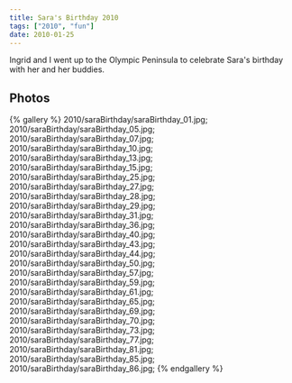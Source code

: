 ```yaml
---
title: Sara's Birthday 2010
tags: ["2010", "fun"]
date: 2010-01-25
---
```

Ingrid and I went up to the Olympic Peninsula to celebrate Sara's birthday with her and her buddies.

## Photos 
{% gallery %} 
2010/saraBirthday/saraBirthday_01.jpg;
2010/saraBirthday/saraBirthday_05.jpg;
2010/saraBirthday/saraBirthday_07.jpg;
2010/saraBirthday/saraBirthday_10.jpg;
2010/saraBirthday/saraBirthday_13.jpg;
2010/saraBirthday/saraBirthday_15.jpg;
2010/saraBirthday/saraBirthday_25.jpg;
2010/saraBirthday/saraBirthday_27.jpg;
2010/saraBirthday/saraBirthday_28.jpg;
2010/saraBirthday/saraBirthday_29.jpg;
2010/saraBirthday/saraBirthday_31.jpg;
2010/saraBirthday/saraBirthday_36.jpg;
2010/saraBirthday/saraBirthday_40.jpg;
2010/saraBirthday/saraBirthday_43.jpg;
2010/saraBirthday/saraBirthday_44.jpg;
2010/saraBirthday/saraBirthday_50.jpg;
2010/saraBirthday/saraBirthday_57.jpg;
2010/saraBirthday/saraBirthday_59.jpg;
2010/saraBirthday/saraBirthday_61.jpg;
2010/saraBirthday/saraBirthday_65.jpg;
2010/saraBirthday/saraBirthday_69.jpg;
2010/saraBirthday/saraBirthday_70.jpg;
2010/saraBirthday/saraBirthday_73.jpg;
2010/saraBirthday/saraBirthday_77.jpg;
2010/saraBirthday/saraBirthday_81.jpg;
2010/saraBirthday/saraBirthday_85.jpg;
2010/saraBirthday/saraBirthday_86.jpg;
{% endgallery %}
